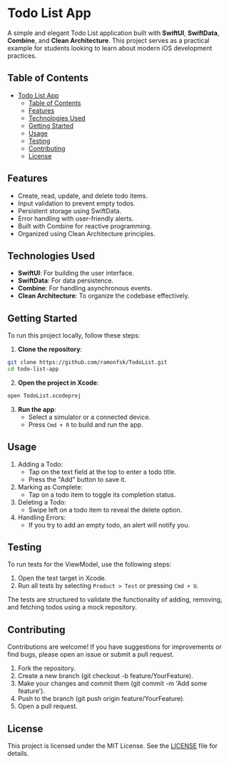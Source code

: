 # Todo List App

A simple and elegant Todo List application built with **SwiftUI**, **SwiftData**, **Combine**, and **Clean Architecture**. This project serves as a practical example for students looking to learn about modern iOS development practices.

## Table of Contents

- [Todo List App](#todo-list-app)
  - [Table of Contents](#table-of-contents)
  - [Features](#features)
  - [Technologies Used](#technologies-used)
  - [Getting Started](#getting-started)
  - [Usage](#usage)
  - [Testing](#testing)
  - [Contributing](#contributing)
  - [License](#license)

## Features

- Create, read, update, and delete todo items.
- Input validation to prevent empty todos.
- Persistent storage using SwiftData.
- Error handling with user-friendly alerts.
- Built with Combine for reactive programming.
- Organized using Clean Architecture principles.

## Technologies Used

- **SwiftUI**: For building the user interface.
- **SwiftData**: For data persistence.
- **Combine**: For handling asynchronous events.
- **Clean Architecture**: To organize the codebase effectively.

## Getting Started

To run this project locally, follow these steps:

1. **Clone the repository**:
  ```bash
  git clone https://github.com/ramonfsk/TodoList.git
  cd todo-list-app
  ```
2. **Open the project in Xcode**:
  ```bash
  open TodoList.xcodeproj
  ```

3. **Run the app**:
   - Select a simulator or a connected device.
   - Press ```Cmd + R``` to build and run the app.

## Usage

1. Adding a Todo:
   - Tap on the text field at the top to enter a todo title.
   - Press the "Add" button to save it.
2. Marking as Complete:
   - Tap on a todo item to toggle its completion status.
3. Deleting a Todo:
   - Swipe left on a todo item to reveal the delete option.
4. Handling Errors:
   - If you try to add an empty todo, an alert will notify you.

## Testing

To run tests for the ViewModel, use the following steps:

1. Open the test target in Xcode.
2. Run all tests by selecting ```Product > Test``` or pressing ```Cmd + U```.

The tests are structured to validate the functionality of adding, removing, and fetching todos using a mock repository.

## Contributing

Contributions are welcome! If you have suggestions for improvements or find bugs, please open an issue or submit a pull request.

1. Fork the repository.
2. Create a new branch (git checkout -b feature/YourFeature).
3. Make your changes and commit them (git commit -m 'Add some feature').
4. Push to the branch (git push origin feature/YourFeature).
5. Open a pull request.

## License

This project is licensed under the MIT License. See the [LICENSE](LICENSE) file for details.